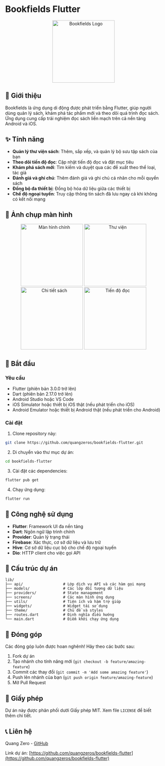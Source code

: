 # Bookfields Flutter

<p align="center">
  <img src="assets/logo.png" alt="Bookfields Logo" width="200"/>
</p>

## 📖 Giới thiệu

Bookfields là ứng dụng di động được phát triển bằng Flutter, giúp người dùng quản lý sách, khám phá tác phẩm mới và theo dõi quá trình đọc sách. Ứng dụng cung cấp trải nghiệm đọc sách liền mạch trên cả nền tảng Android và iOS.

## ✨ Tính năng

- **Quản lý thư viện sách**: Thêm, sắp xếp, và quản lý bộ sưu tập sách của bạn
- **Theo dõi tiến độ đọc**: Cập nhật tiến độ đọc và đặt mục tiêu
- **Khám phá sách mới**: Tìm kiếm và duyệt qua các đề xuất theo thể loại, tác giả
- **Đánh giá và ghi chú**: Thêm đánh giá và ghi chú cá nhân cho mỗi quyển sách
- **Đồng bộ đa thiết bị**: Đồng bộ hóa dữ liệu giữa các thiết bị
- **Chế độ ngoại tuyến**: Truy cập thông tin sách đã lưu ngay cả khi không có kết nối mạng

## 📱 Ảnh chụp màn hình

<p align="center">
  <img src="screenshots/home_screen.png" width="200" alt="Màn hình chính"/>
  <img src="screenshots/library_screen.png" width="200" alt="Thư viện"/>
  <img src="screenshots/book_details.png" width="200" alt="Chi tiết sách"/>
  <img src="screenshots/reading_progress.png" width="200" alt="Tiến độ đọc"/>
</p>

## 🚀 Bắt đầu

### Yêu cầu

- Flutter (phiên bản 3.0.0 trở lên)
- Dart (phiên bản 2.17.0 trở lên)
- Android Studio hoặc VS Code
- iOS Simulator hoặc thiết bị iOS thật (nếu phát triển cho iOS)
- Android Emulator hoặc thiết bị Android thật (nếu phát triển cho Android)

### Cài đặt

1. Clone repository này:
```bash
git clone https://github.com/quangzeros/bookfields-flutter.git
```

2. Di chuyển vào thư mục dự án:
```bash
cd bookfields-flutter
```

3. Cài đặt các dependencies:
```bash
flutter pub get
```

4. Chạy ứng dụng:
```bash
flutter run
```

## 🔧 Công nghệ sử dụng

- **Flutter**: Framework UI đa nền tảng
- **Dart**: Ngôn ngữ lập trình chính
- **Provider**: Quản lý trạng thái
- **Firebase**: Xác thực, cơ sở dữ liệu và lưu trữ
- **Hive**: Cơ sở dữ liệu cục bộ cho chế độ ngoại tuyến
- **Dio**: HTTP client cho việc gọi API

## 📂 Cấu trúc dự án

```
lib/
├── api/                  # Lớp dịch vụ API và các hàm gọi mạng
├── models/               # Các lớp đối tượng dữ liệu
├── providers/            # State management
├── screens/              # Các màn hình ứng dụng
├── utils/                # Tiện ích và hàm trợ giúp
├── widgets/              # Widget tái sử dụng
├── theme/                # Chủ đề và styles
├── routes.dart           # Định nghĩa điều hướng
└── main.dart             # Điểm khởi chạy ứng dụng
```

## 👥 Đóng góp

Các đóng góp luôn được hoan nghênh! Hãy theo các bước sau:

1. Fork dự án
2. Tạo nhánh cho tính năng mới (`git checkout -b feature/amazing-feature`)
3. Commit các thay đổi (`git commit -m 'Add some amazing feature'`)
4. Push lên nhánh của bạn (`git push origin feature/amazing-feature`)
5. Mở Pull Request

## 📄 Giấy phép

Dự án này được phân phối dưới Giấy phép MIT. Xem file `LICENSE` để biết thêm chi tiết.

## 📞 Liên hệ

Quang Zero - [GitHub](https://github.com/quangzeros)

Link dự án: [https://github.com/quangzeros/bookfields-flutter](https://github.com/quangzeros/bookfields-flutter)

